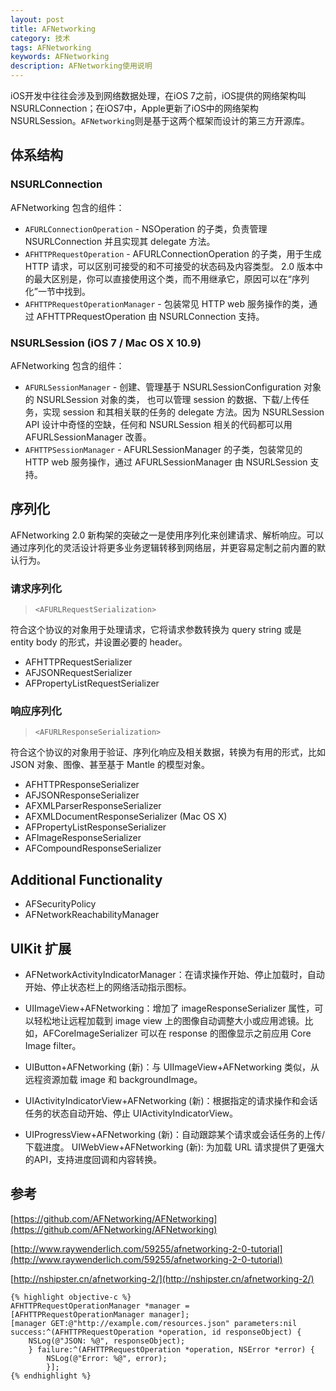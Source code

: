 ```yaml
---
layout: post
title: AFNetworking
category: 技术
tags: AFNetworking
keywords: AFNetworking
description: AFNetworking使用说明
---
```


iOS开发中往往会涉及到网络数据处理，在iOS 7之前，iOS提供的网络架构叫 NSURLConnection；在iOS7中，Apple更新了iOS中的网络架构 NSURLSession。`AFNetworking`则是基于这两个框架而设计的第三方开源库。


## 体系结构

### NSURLConnection
AFNetworking 包含的组件：
- `AFURLConnectionOperation` - NSOperation 的子类，负责管理 NSURLConnection 并且实现其 delegate 方法。
- `AFHTTPRequestOperation` - AFURLConnectionOperation 的子类，用于生成 HTTP 请求，可以区别可接受的和不可接受的状态码及内容类型。 2.0 版本中的最大区别是，你可以直接使用这个类，而不用继承它，原因可以在“序列化”一节中找到。
- `AFHTTPRequestOperationManager` - 包装常见 HTTP web 服务操作的类，通过 AFHTTPRequestOperation 由 NSURLConnection 支持。

### NSURLSession (iOS 7 / Mac OS X 10.9)
AFNetworking 包含的组件：
-	`AFURLSessionManager` - 创建、管理基于 NSURLSessionConfiguration 对象的 NSURLSession 对象的类， 也可以管理 session 的数据、下载/上传任务，实现 session 和其相关联的任务的 delegate 方法。因为 NSURLSession API 设计中奇怪的空缺，任何和 NSURLSession 相关的代码都可以用 AFURLSessionManager 改善。
-	`AFHTTPSessionManager` - AFURLSessionManager 的子类，包装常见的 HTTP web 服务操作，通过 AFURLSessionManager 由 NSURLSession 支持。


## 序列化

AFNetworking 2.0 新构架的突破之一是使用序列化来创建请求、解析响应。可以通过序列化的灵活设计将更多业务逻辑转移到网络层，并更容易定制之前内置的默认行为。

### 请求序列化
> `<AFURLRequestSerialization>`

符合这个协议的对象用于处理请求，它将请求参数转换为 query string 或是 entity body 的形式，并设置必要的 header。

-	AFHTTPRequestSerializer
-	AFJSONRequestSerializer
-	AFPropertyListRequestSerializer

### 响应序列化
> `<AFURLResponseSerialization>`

符合这个协议的对象用于验证、序列化响应及相关数据，转换为有用的形式，比如 JSON 对象、图像、甚至基于 Mantle 的模型对象。

-	AFHTTPResponseSerializer
-	AFJSONResponseSerializer
-	AFXMLParserResponseSerializer
-	AFXMLDocumentResponseSerializer (Mac OS X)
-	AFPropertyListResponseSerializer
-	AFImageResponseSerializer
-	AFCompoundResponseSerializer

## Additional Functionality
-	AFSecurityPolicy
-	AFNetworkReachabilityManager

## UIKit 扩展

-	AFNetworkActivityIndicatorManager：在请求操作开始、停止加载时，自动开始、停止状态栏上的网络活动指示图标。

-	UIImageView+AFNetworking：增加了 imageResponseSerializer 属性，可以轻松地让远程加载到 image view 上的图像自动调整大小或应用滤镜。比如，AFCoreImageSerializer 可以在 response 的图像显示之前应用 Core Image filter。

-	UIButton+AFNetworking (新)：与 UIImageView+AFNetworking 类似，从远程资源加载 image 和 backgroundImage。

-	UIActivityIndicatorView+AFNetworking (新)：根据指定的请求操作和会话任务的状态自动开始、停止 UIActivityIndicatorView。

-	UIProgressView+AFNetworking (新)：自动跟踪某个请求或会话任务的上传/下载进度。 UIWebView+AFNetworking (新): 为加载 URL 请求提供了更强大的API，支持进度回调和内容转换。

## 参考

[https://github.com/AFNetworking/AFNetworking](https://github.com/AFNetworking/AFNetworking)

[http://www.raywenderlich.com/59255/afnetworking-2-0-tutorial](http://www.raywenderlich.com/59255/afnetworking-2-0-tutorial)

[http://nshipster.cn/afnetworking-2/](http://nshipster.cn/afnetworking-2/)


    {% highlight objective-c %}
    AFHTTPRequestOperationManager *manager = [AFHTTPRequestOperationManager manager];
    [manager GET:@"http://example.com/resources.json" parameters:nil
    success:^(AFHTTPRequestOperation *operation, id responseObject) {
        NSLog(@"JSON: %@", responseObject);
        } failure:^(AFHTTPRequestOperation *operation, NSError *error) {
            NSLog(@"Error: %@", error);
            }];
    {% endhighlight %}
